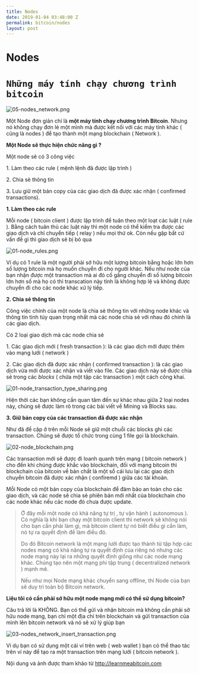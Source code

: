 ```yaml
---
title: Nodes
date: 2019-01-04 03:48:00 Z
permalink: bitcoin/nodes
layout: post
---
```


# Nodes

# `Những máy tính chạy chương trình bitcoin`

![05-nodes_network.png](/uploads/05-nodes_network.png)

Một Node đơn giản chỉ là **một máy tính chạy chương trình Bitcoin**. Nhưng nó không chạy đơn lẻ một mình mà được kết nối với các máy tính khác ( cũng là nodes ) để tạo thành một mạng blockchain ( Network ).

**Một Node sẽ thực hiện chức năng gì ?**

Một node sẽ có 3 công việc

1\. Làm theo các rule ( mệnh lệnh đã được lập trình )

2\. Chia sẻ thông tin

3\. Lưu giữ một bản copy của các giao dịch đã được xác nhận ( confirmed transactions).

**1.  Làm theo các rule**

Mỗi node ( bitcoin client ) được lập trình để tuân theo một loạt các luật ( rule ).  Bằng cách tuân thủ các luật này thì một node có thể kiểm tra được các giao dịch và chỉ chuyển tiếp ( relay ) nếu mọi thứ ok. Còn nếu gặp bất cứ vấn đề gì thì giao dịch sẽ bị bỏ qua

![01-node_rules.png](/uploads/01-node_rules.png)

Ví dụ có 1 rule là một người phải sở hữu một lượng bitcoin bằng hoặc lớn hơn số lượng bitcoin mà họ muốn chuyển đi cho người khác. Nếu như node của bạn nhận được một transaction mà ai đó cố gắng chuyển đi số lượng bitcoin lớn hơn số mà họ có thì transcation này tính là không hợp lệ và không được chuyển đi cho các node khác xử lý tiếp.

**2. Chia sẻ thông tin**

Công việc chính của một node là chia sẻ thông tin với những node khác và thông tin  tinh túy quan trọng nhất mà các node chia sẻ với nhau đó chính là các giao dịch.

Có 2 loại giao dịch mà các node chia sẻ

1\. Các giao dịch mới ( fresh transaction ): là các giao dịch mới được thêm vào mạng lưới ( network )

2\. Các giao dịch đã được xác nhận ( confirmed transaction ): là các giao dịch vừa mới được xác nhận và viết vào file. Các giao dịch này sẽ được chia sẻ trong các *blocks*  ( chứa một tập các transaction ) một cách công khai.

![01-node_transaction_type_sharing.png](/uploads/01-node_transaction_type_sharing.png)

Hiện thời các bạn không cần quan tâm đến sự khác nhau giữa 2 loại nodes này, chúng sẽ được làm rõ trong các bài viết về Mining và  Blocks sau.

**3. Giữ bản copy của các transaction đã được xác nhận**

Như đã đề cập ở trên mỗi Node sẽ giữ một chuỗi các blocks ghi các transaction. Chúng sẽ được tổ chức trong cùng 1 file gọi là blockchain.

![02-node_blockchain.png](/uploads/02-node_blockchain.png)

Các transaction mới sẽ được đi loanh quanh trên mạng ( bitcoin network ) cho đến khi chúng được khắc vào blockchain, đối với mạng bitcoin thì blockchain của bitcoin về bản chất là một sổ cái lưu lại các giao dịch chuyển bitcoin đã được xác nhận ( confiremd ) giữa các tài khoản.

Mỗi Node có một bản copy của blockchain để đảm bảo an toàn cho các giao dịch, và các node sẽ chia sẻ phiên bản mới nhất của blockchain cho các node khác nếu các node đó chưa được update.

> Ở đây mỗi một node có khả năng tự trị , tự vận hành  ( autonomous ). Có nghĩa là   khi bạn chạy một bitcoin client thì network sẽ không nói cho bạn cần phải làm gì, mà bitcoin client tự nó biết điều gì cần làm, nó tự ra quyết định để làm điều đó.
>
> Do đó Bitcoin network là một mạng lưới được tạo thành từ tập hợp các nodes mạng có khả năng tự ra quyết định của riêng nó nhưng các node mạng này lại ra những quyết định giống như các node mạng khác. Chúng tạo nên một mạng phi tập trung ( decentralized network ) mạnh mẽ.
>
> Nếu như mọi Node mạng khác chuyển sang offline, thì Node của bạn sẽ duy trì toàn bộ Bitcoin network.

**Liệu tôi có cần phải sở hữu một node mạng mới có thể sử dụng bitcoin?**

Câu trả lời là KHÔNG. Bạn có thể gửi và nhận bitcoin mà không cần phải sở hữu node mạng, bạn chỉ một địa chỉ trên blockchain và gửi transaction của mình lên bitcoin network và nó sẽ xử lý giúp bạn

![03-nodes_network_insert_transaction.png](/uploads/03-nodes_network_insert_transaction.png)

Ví dụ bạn có sử dụng một cái ví trên web ( web wallet ) bạn có thể thao tác trên ví này để tạo ra một transaction trên mạng lưới ( bitcoin network ).
 
Nội dung và ảnh được tham khảo từ http://learnmeabitcoin.com